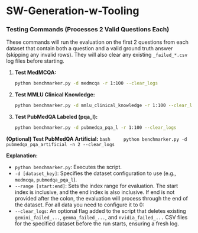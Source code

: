 # SW-Generation-w-Tooling

### Testing Commands (Processes 2 Valid Questions Each)

These commands will run the evaluation on the first 2 questions from each dataset that contain both a question and a valid ground truth answer (skipping any invalid rows). They will also clear any existing `_failed_*.csv` log files before starting.

1. **Test MedMCQA:**

   ```bash
   python benchmarker.py -d medmcqa -r 1:100 --clear_logs
   ```
2. **Test MMLU Clinical Knowledge:**

   ```bash
   python benchmarker.py -d mmlu_clinical_knowledge -r 1:100 --clear_logs
   ```
3. **Test PubMedQA Labeled (pqa_l):**

   ```bash
   python benchmarker.py -d pubmedqa_pqa_l -r 1:100 --clear_logs
   ```

**(Optional) Test PubMedQA Artificial:**
    ``bash     python benchmarker.py -d pubmedqa_pqa_artificial -n 2 --clear_logs     ``

**Explanation:**

* `python benchmarker.py`: Executes the script.
* `-d [dataset_key]`: Specifies the dataset configuration to use (e.g., `medmcqa`, `pubmedqa_pqa_l`).
* `--range [start:end]`: Sets the index range for evaluation. The start index is inclusive, and the end index is also inclusive. If end is not provided after the colon, the evaluation will process through the end of the dataset. For all data you need to configure it to 0:
* `--clear_logs`: An optional flag added to the script that deletes existing `gemini_failed_...`, `gemma_failed_...`, and `nvidia_failed_...` CSV files for the specified dataset before the run starts, ensuring a fresh log.
